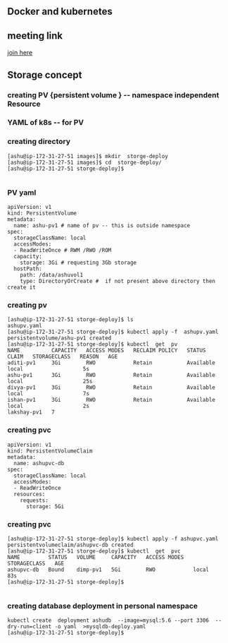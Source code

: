 ## Docker and kubernetes 

## meeting link

[join here](https://teams.live.com/meet/9546629977527)

## Storage concept 

### creating PV {persistent volume } -- namespace independent Resource 

### YAML of k8s -- for PV 

### creating directory 

```
[ashu@ip-172-31-27-51 images]$ mkdir  storge-deploy
[ashu@ip-172-31-27-51 images]$ cd  storge-deploy/
[ashu@ip-172-31-27-51 storge-deploy]$ 


```
### PV yaml

```
apiVersion: v1
kind: PersistentVolume
metadata:
  name: ashu-pv1 # name of pv -- this is outside namespace 
spec: 
  storageClassName: local
  accessModes:
  - ReadWriteOnce # RWM /RWO /ROM 
  capacity:
    storage: 3Gi # requesting 3Gb storage 
  hostPath:
    path: /data/ashuvol1
    type: DirectoryOrCreate #  if not present above directory then create it
```

### creating pv 

```
[ashu@ip-172-31-27-51 storge-deploy]$ ls
ashupv.yaml
[ashu@ip-172-31-27-51 storge-deploy]$ kubectl apply -f  ashupv.yaml 
persistentvolume/ashu-pv1 created
[ashu@ip-172-31-27-51 storge-deploy]$ kubectl  get  pv
NAME          CAPACITY   ACCESS MODES   RECLAIM POLICY   STATUS      CLAIM   STORAGECLASS   REASON   AGE
aditi-pv1     3Gi        RWO            Retain           Available           local                   5s
ashu-pv1      3Gi        RWO            Retain           Available           local                   25s
divya-pv1     3Gi        RWO            Retain           Available           local                   7s
ishan-pv1     3Gi        RWO            Retain           Available           local                   2s
lakshay-pv1   7
```

### creating pvc 

```
apiVersion: v1
kind: PersistentVolumeClaim 
metadata: 
  name: ashupvc-db
spec: 
  storageClassName: local 
  accessModes:
  - ReadWriteOnce
  resources:
    requests:
      storage: 5Gi 
```

### creating pvc 

```
[ashu@ip-172-31-27-51 storge-deploy]$ kubectl apply -f ashupvc.yaml 
persistentvolumeclaim/ashupvc-db created
[ashu@ip-172-31-27-51 storge-deploy]$ kubectl  get  pvc
NAME         STATUS   VOLUME     CAPACITY   ACCESS MODES   STORAGECLASS   AGE
ashupvc-db   Bound    dimp-pv1   5Gi        RWO            local          83s
[ashu@ip-172-31-27-51 storge-deploy]$ 


```
### creating database deployment in personal namespace 

```
kubectl create  deployment ashudb  --image=mysql:5.6 --port 3306  --dry-run=client -o yaml  >mysqldb-deploy.yaml 
[ashu@ip-172-31-27-51 storge-deploy]$ 
```





